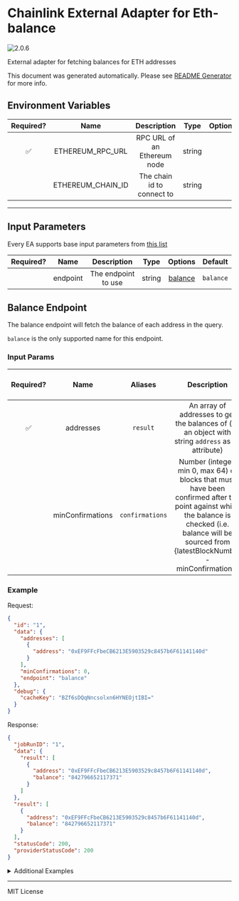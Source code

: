 # Chainlink External Adapter for Eth-balance

![2.0.6](https://img.shields.io/github/package-json/v/smartcontractkit/external-adapters-js?filename=packages/sources/eth-balance/package.json)

External adapter for fetching balances for ETH addresses

This document was generated automatically. Please see [README Generator](../../scripts#readme-generator) for more info.

## Environment Variables

| Required? |       Name        |         Description         |  Type  | Options | Default |
| :-------: | :---------------: | :-------------------------: | :----: | :-----: | :-----: |
|    ✅     | ETHEREUM_RPC_URL  | RPC URL of an Ethereum node | string |         |         |
|           | ETHEREUM_CHAIN_ID | The chain id to connect to  | string |         |   `1`   |

---

## Input Parameters

Every EA supports base input parameters from [this list](../../core/bootstrap#base-input-parameters)

| Required? |   Name   |     Description     |  Type  |           Options            |  Default  |
| :-------: | :------: | :-----------------: | :----: | :--------------------------: | :-------: |
|           | endpoint | The endpoint to use | string | [balance](#balance-endpoint) | `balance` |

## Balance Endpoint

The balance endpoint will fetch the balance of each address in the query.

`balance` is the only supported name for this endpoint.

### Input Params

| Required? |       Name       |     Aliases     |                                                                                              Description                                                                                               |  Type  | Options | Default | Depends On | Not Valid With |
| :-------: | :--------------: | :-------------: | :----------------------------------------------------------------------------------------------------------------------------------------------------------------------------------------------------: | :----: | :-----: | :-----: | :--------: | :------------: |
|    ✅     |    addresses     |    `result`     |                                                   An array of addresses to get the balances of (as an object with string `address` as an attribute)                                                    | array  |         |         |            |                |
|           | minConfirmations | `confirmations` | Number (integer, min 0, max 64) of blocks that must have been confirmed after the point against which the balance is checked (i.e. balance will be sourced from {latestBlockNumber - minConfirmations} | number |         |         |            |                |

### Example

Request:

```json
{
  "id": "1",
  "data": {
    "addresses": [
      {
        "address": "0xEF9FFcFbeCB6213E5903529c8457b6F61141140d"
      }
    ],
    "minConfirmations": 0,
    "endpoint": "balance"
  },
  "debug": {
    "cacheKey": "BZf6sDQqNncsolxn6HYNEOjtIBI="
  }
}
```

Response:

```json
{
  "jobRunID": "1",
  "data": {
    "result": [
      {
        "address": "0xEF9FFcFbeCB6213E5903529c8457b6F61141140d",
        "balance": "842796652117371"
      }
    ]
  },
  "result": [
    {
      "address": "0xEF9FFcFbeCB6213E5903529c8457b6F61141140d",
      "balance": "842796652117371"
    }
  ],
  "statusCode": 200,
  "providerStatusCode": 200
}
```

<details>
<summary>Additional Examples</summary>

Request:

```json
{
  "id": "1",
  "data": {
    "addresses": [
      {
        "address": "0xEF9FFcFbeCB6213E5903529c8457b6F61141140d"
      },
      {
        "address": "0x6a1544F72A2A275715e8d5924e6D8A017F0e41ed"
      }
    ],
    "minConfirmations": 0,
    "endpoint": "balance"
  },
  "debug": {
    "cacheKey": "4/IH2wCsKWE3t/W0N/+01/qy/uw="
  }
}
```

Response:

```json
{
  "jobRunID": "1",
  "data": {
    "result": [
      {
        "address": "0xEF9FFcFbeCB6213E5903529c8457b6F61141140d",
        "balance": "842796652117371"
      },
      {
        "address": "0x6a1544F72A2A275715e8d5924e6D8A017F0e41ed",
        "balance": "1604497408893139674"
      }
    ]
  },
  "result": [
    {
      "address": "0xEF9FFcFbeCB6213E5903529c8457b6F61141140d",
      "balance": "842796652117371"
    },
    {
      "address": "0x6a1544F72A2A275715e8d5924e6D8A017F0e41ed",
      "balance": "1604497408893139674"
    }
  ],
  "statusCode": 200,
  "providerStatusCode": 200
}
```

Request:

```json
{
  "id": "1",
  "data": {
    "addresses": [
      {
        "address": "0x6a1544F72A2A275715e8d5924e6D8A017F0e41ed"
      }
    ],
    "minConfirmations": 20,
    "endpoint": "balance"
  },
  "debug": {
    "cacheKey": "j4E0Rj65/LUMA0SuUweFMQj+iMI="
  }
}
```

Response:

```json
{
  "jobRunID": "1",
  "data": {
    "result": [
      {
        "address": "0x6a1544F72A2A275715e8d5924e6D8A017F0e41ed",
        "balance": "15671674977708000"
      }
    ]
  },
  "result": [
    {
      "address": "0x6a1544F72A2A275715e8d5924e6D8A017F0e41ed",
      "balance": "15671674977708000"
    }
  ],
  "statusCode": 200,
  "providerStatusCode": 200
}
```

</details>

---

MIT License
